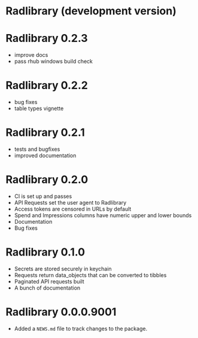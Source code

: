 # Radlibrary (development version)

# Radlibrary 0.2.3
* improve docs
* pass rhub windows build check

# Radlibrary 0.2.2
* bug fixes
* table types vignette

# Radlibrary 0.2.1
* tests and bugfixes
* improved documentation

# Radlibrary 0.2.0
* CI is set up and passes
* API Requests set the user agent to Radlibrary
* Access tokens are censored in URLs by default
* Spend and Impressions columns have numeric upper and lower bounds
* Documentation
* Bug fixes

# Radlibrary 0.1.0
* Secrets are stored securely in keychain
* Requests return data_objects that can be converted to tibbles
* Paginated API requests built
* A bunch of documentation

# Radlibrary 0.0.0.9001

* Added a `NEWS.md` file to track changes to the package.
